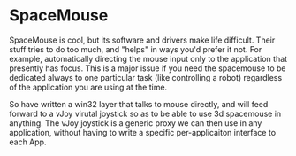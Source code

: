 # SpaceMouse
SpaceMouse is cool, but its software and drivers make life difficult. Their stuff tries to do too much, and "helps" in ways you'd prefer it not.  For example, automatically directing the mouse input only to the application that presently has focus.  This is a major issue if you need the spacemouse to be dedicated always to one particular task (like controlling a robot) regardless of the application you are using at the time. 

So have written a win32 layer that talks to mouse directly, and will feed forward to a vJoy virutal joystick so as to be able to use 3d spacemouse in anything.  The vJoy joystick is a generic proxy we can then use in any application, without having to write a specific per-applicaiton interface to each App.
